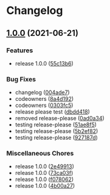 # Changelog

## [1.0.0](https://www.github.com/rajesh-nitc/gcp-foundation/compare/v0.1.0...v1.0.0) (2021-06-21)


### Features

* release 1.0.0 ([55c13b6](https://www.github.com/rajesh-nitc/gcp-foundation/commit/55c13b602534e497540f27e5d650bdac7a4c115e))


### Bug Fixes

* changelog ([004ade7](https://www.github.com/rajesh-nitc/gcp-foundation/commit/004ade757fc7ce5c6f9b29fd81fdd42168d0b5a3))
* codeowners ([8a4d192](https://www.github.com/rajesh-nitc/gcp-foundation/commit/8a4d19260c7f82836edc0b3f60d5a3fca28385b2))
* codeowners ([0303fc5](https://www.github.com/rajesh-nitc/gcp-foundation/commit/0303fc578ab3405edfce87fa913beba996c6f200))
* release please test ([dbdd418](https://www.github.com/rajesh-nitc/gcp-foundation/commit/dbdd4187c7897123e7cc85740cbf6a33547fa9a6))
* removed release-please ([0ad0a34](https://www.github.com/rajesh-nitc/gcp-foundation/commit/0ad0a34078029199bfbb0c2cfb0123baa837323d))
* testing release-please ([51ae8f5](https://www.github.com/rajesh-nitc/gcp-foundation/commit/51ae8f50c78147e053bbe9ea8c9dc5dc70d0173c))
* testing release-please ([5b2ef82](https://www.github.com/rajesh-nitc/gcp-foundation/commit/5b2ef823738aba6073fb4397f2b1e801754c115c))
* testing release-please ([927187d](https://www.github.com/rajesh-nitc/gcp-foundation/commit/927187d7ad640c3c929b27dbf8bda236d0c5b5c8))


### Miscellaneous Chores

* release 1.0.0 ([2e49913](https://www.github.com/rajesh-nitc/gcp-foundation/commit/2e49913b9a33a98b411b9e456c6a2749426e472b))
* release 1.0.0 ([73ca03f](https://www.github.com/rajesh-nitc/gcp-foundation/commit/73ca03fdfa190f4f3bfcdecd431ccb1951047a66))
* release 1.0.0 ([f078062](https://www.github.com/rajesh-nitc/gcp-foundation/commit/f0780623bb88ac818a22e34909ebd66fde3195dd))
* release 1.0.0 ([4b00a27](https://www.github.com/rajesh-nitc/gcp-foundation/commit/4b00a271a9e5839bfd3533ea6bb4c8772094f980))